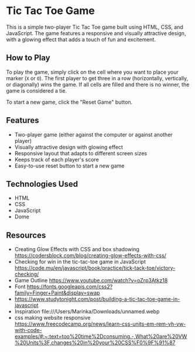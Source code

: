 # Tic Tac Toe Game

This is a simple two-player Tic Tac Toe game built using HTML, CSS, and JavaScript. The game features a responsive and visually attractive design, with a glowing effect that adds a touch of fun and excitement.

## How to Play

To play the game, simply click on the cell where you want to place your marker (`X` or `O`). The first player to get three in a row (horizontally, vertically, or diagonally) wins the game. If all cells are filled and there is no winner, the game is considered a tie.

To start a new game, click the "Reset Game" button.

## Features

- Two-player game (either against the computer or against another player)
- Visually attractive design with glowing effect
- Responsive layout that adapts to different screen sizes
- Keeps track of each player's score
- Easy-to-use reset button to start a new game

## Technologies Used

- HTML
- CSS
- JavaScript
- Dome 

## Resources 
* Creating Glow Effects with CSS and box shadowing 
https://codersblock.com/blog/creating-glow-effects-with-css/
* Checking for win in the tic-tac-toe game in JavaScript
https://code.mu/en/javascript/book/practice/tick-tack-toe/victory-checking/
* Game Outline https://www.youtube.com/watch?v=oZrp3Atkz18 
* Font https://fonts.googleapis.com/css2?family=Finger+Paint&display=swap
* https://www.studytonight.com/post/building-a-tic-tac-toe-game-in-javascript
* Inspiration file:///Users/Marinka/Downloads/unnamed.webp
* css making website responsive  https://www.freecodecamp.org/news/learn-css-units-em-rem-vh-vw-with-code-examples/#:~:text=too%20time%2Dconsuming.-,What%20are%20VW%20Units%3F,changes%20in%20your%20CSS%F0%9F%91%87
